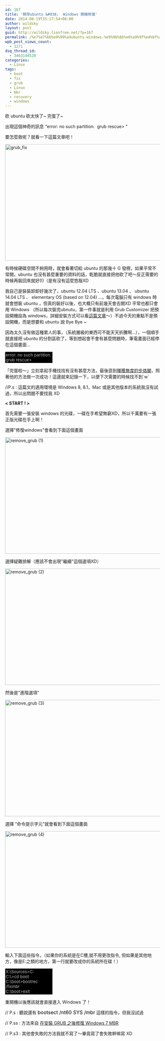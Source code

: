 ```yaml
---
id: 167
title: '移除ubuntu &#038;  Windows 開機修復'
date: 2014-08-19T15:17:54+08:00
author: wildsky
layout: post
guid: http://wildsky.lionfree.net/?p=167
permalink: /%e7%a7%bb%e9%99%a4ubuntu-windows-%e9%96%8b%e6%a9%9f%e4%bf%ae%e5%be%a9/
wpb_post_views_count:
  - 1271
dsq_thread_id:
  - 3463144520
categories:
  - Linux
tags:
  - boot
  - fix
  - grub
  - Linux
  - mbr
  - recovery
  - windows
---
```

<div class="pf-content">
  <p>
    砍 ubuntu 砍太快了~ 完蛋了~
  </p>

  <p>
    出現這個神奇的訊息 &#8220;error: no such partition.  grub rescue> "
  </p>

  <p>
    要怎麼救呢？就看一下這篇文章吧！
  </p>

  <p>
    <a title="grub_fix by kevin_boy3110, on Flickr" href="https://www.flickr.com/photos/71353772@N04/14944169666"><img src="https://farm6.staticflickr.com/5591/14944169666_6f36aa2a07_o.png" alt="grub_fix" width="662" height="378" /></a>
  </p>

  <p>
    <!--more-->
  </p>

  <p>
    有時候硬碟空間不夠用時，就會看著切給 ubuntu 的那幾十 G 發楞，如果平常不常開，ubuntu 也沒有甚麼重要的資料的話，乾脆就直接把他砍了吧～反正需要的時候再裝回來就好(!)（是有沒有這麼悠哉XD
  </p>

  <p>
    我自己是裝裝卸卸好幾次了，ubuntu 12.04 LTS 、ubuntu 13.04 、 ubuntu 14.04 LTS 、 elementary OS (based on 12.04) …，每次電腦只有 windows 時就會想裝 ubuntu ，但真的裝好以後，也大概只有前幾天會去開XD 平常也都只會用 Windows （所以每次裝完ubnutu，第一件事就是利用 Grub Customizer 把預設開機設為 windows，詳細安裝方式可以看<a title="雙系統 window 8 + Ubuntu 12.04 LTS版本" href="http://wildsky.lionfree.net/ubuntu/%e9%9b%99%e7%b3%bb%e7%b5%b1-window-8-ubuntu-12-04-lts%e7%89%88%e6%9c%ac/" target="_blank">這篇文章</a>～）不過今天的重點不是預設開機，而是想要和 ubuntu 說 Bye Bye ~
  </p>

  <p>
    因為太久沒有做這種累人的事，（系統層級的東西可不能天天折騰啊…），一個順手就直接把 ubuntu 的分割區砍了，等到想起會不會有甚麼問題時，筆電畫面已經停在這個畫面…
  </p>

  <div style="color: #bbb; font-size: 10pt; background-color: black; width: 150px; padding: 2px 2px 2px 2px;">
    error: no such partition.<br /> grub rescue>
  </div>

  <p>
    「完蛋啦～」立刻拿起手機找找有沒有甚麼方法，最後逛到<a href="http://blog.xuite.net/jyoutw/xtech">暉獲無度的步烙閣</a>，照著他的方法做一次成功！這邊就來記錄一下，以便下次需要的時候找不到ˊwˋ
  </p>

  <p>
    //P.s : 這篇文的適用環境是 Windows 8, 8.1，Mac 或是其他版本的系統我沒有試過，所以出問題不要找我 XD
  </p>

  <p>
    <strong>< START ! ></strong>
  </p>

  <p>
    首先需要一張安裝 windows 的光碟，一碟在手希望無窮XD，所以千萬要有一張正版光碟在手上啊！
  </p>

  <p>
    選擇"修復windows"會看到下面這個畫面
  </p>

  <p>
    <a title="remove_grub (1) by kevin_boy3110, on Flickr" href="https://www.flickr.com/photos/71353772@N04/14780231299"><img src="https://farm6.staticflickr.com/5572/14780231299_08ffbdf282_o.jpg" alt="remove_grub (1)" width="662" height="378" /></a>
  </p>

  <p>
    選擇疑難排解（應該不會出現"繼續"這個選項XD）
  </p>

  <p>
    <a title="remove_grub (2) by kevin_boy3110, on Flickr" href="https://www.flickr.com/photos/71353772@N04/14780315128"><img src="https://farm4.staticflickr.com/3849/14780315128_bf304af7b0_o.jpg" alt="remove_grub (2)" width="662" height="378" /></a>
  </p>

  <p>
    然後是"進階選項"
  </p>

  <p>
    <a title="remove_grub (3) by kevin_boy3110, on Flickr" href="https://www.flickr.com/photos/71353772@N04/14963818071"><img src="https://farm4.staticflickr.com/3906/14963818071_73af6d0419_o.jpg" alt="remove_grub (3)" width="662" height="378" /></a>
  </p>

  <p>
    選擇 &#8220;命令提示字元"就會看到下面這個畫面
  </p>

  <p>
    <a title="remove_grub (4) by kevin_boy3110, on Flickr" href="https://www.flickr.com/photos/71353772@N04/14963818311"><img src="https://farm4.staticflickr.com/3918/14963818311_f6c3bae6d4_o.jpg" alt="remove_grub (4)" width="662" height="378" /></a>
  </p>

  <p>
    輸入下面這些指令，（如果你的系統是在C槽,就不用更改指令, 但如果是其他地方，像是E:之類的地方，第一行就要改成你的系統所在碟！）
  </p>

  <div style="color: #bbb; font-size: 10pt; background-color: black; width: 150px; padding: 2px 2px 2px 2px;">
    X:\Sources>C:<br /> C:\>cd boot<br /> C:\boot>bootrec /fixmbr<br /> C:\boot>exit
  </div>

  <p>
    重開機以後應該就會直接進入 Windows 了！
  </p>

  <p>
    // P.s : 聽說還有 <span style="font-size: 12pt;"><span style="color: #000000;">bootsect /nt60 SYS /mbr</span></span> 這樣的指令，但我沒試過
  </p>

  <p>
    // P.ss : 方法來自 <a title="在安裝 GRUB 之後修復 Windows 7 MBR" href="http://blog.xuite.net/jyoutw/xtech/62292941" target="_blank"><span class="titlename">在安裝 GRUB 之後修復 Windows 7 MBR</span> </a>
  </p>

  <p>
    // P.s3 : 其他會失敗的方法我就不寫了～畢竟寫了會失敗幹嘛寫 XD
  </p>
</div>
